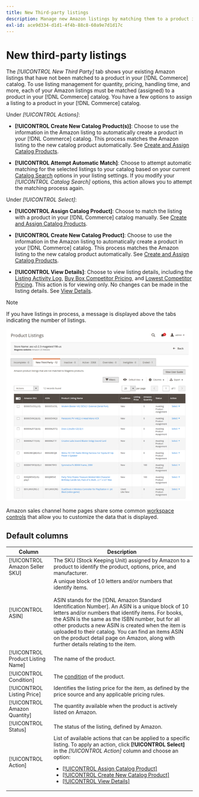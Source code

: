 ```yaml
---
title: New Third-party listings
description: Manage new Amazon listings by matching them to a product in your Commerce catalog.
exl-id: ace9d334-d1d1-4f4b-88c8-60a9e7d1d17c
---
```

# New third-party listings

The _[!UICONTROL New Third Party]_ tab shows your existing Amazon listings that have not been matched to a product in your [!DNL Commerce] catalog. To use listing management for quantity, pricing, handling time, and more, each of your Amazon listings must be matched (assigned) to a product in your [!DNL Commerce] catalog. You have a few options to assign a listing to a product in your [!DNL Commerce] catalog.

Under _[!UICONTROL Actions]_:

- **[!UICONTROL Create New Catalog Product(s)]**: Choose to use the information in the Amazon listing to automatically create a product in your [!DNL Commerce] catalog. This process matches the Amazon listing to the new catalog product automatically. See [Create and Assign Catalog Products](./creating-assigning-catalog-products.md).

- **[!UICONTROL Attempt Automatic Match]**: Choose to attempt automatic matching for the selected listings to your catalog based on your current [Catalog Search](./catalog-search.md) options in your listing settings. If you modify your _[!UICONTROL Catalog Search]_ options, this action allows you to attempt the matching process again.

Under _[!UICONTROL Select]_:

- **[!UICONTROL Assign Catalog Product]**: Choose to match the listing with a product in your [!DNL Commerce] catalog manually. See [Create and Assign Catalog Products](./creating-assigning-catalog-products.md).

- **[!UICONTROL Create New Catalog Product]**: Choose to use the information in the Amazon listing to automatically create a product in your [!DNL Commerce] catalog. This process matches the Amazon listing to the new catalog product automatically. See [Create and Assign Catalog Products](./creating-assigning-catalog-products.md).

- **[!UICONTROL View Details]**: Choose to view listing details, including the [Listing Activity Log](./product-listing-details.md#listing-activity-log), [Buy Box Competitor Pricing](./product-listing-details.md#buy-box-competitor-pricing), and [Lowest Competitor Pricing](./product-listing-details.md#lowest-competitor-pricing). This action is for viewing only. No changes can be made in the listing details. See [View Details](./product-listing-details.md).

>[!NOTE]
>
>If you have listings in process, a message is displayed above the tabs indicating the number of listings.

![New third party listings](assets/amazon-listings-new-third-party.png)

Amazon sales channel home pages share some common [workspace controls](./workspace-controls.md) that allow you to customize the data that is displayed.

## Default columns

|Column|Description|
|---|---|
|[!UICONTROL Amazon Seller SKU]|The SKU (Stock Keeping Unit) assigned by Amazon to a product to identify the product, options, price, and manufacturer. |
|[!UICONTROL ASIN]|A unique block of 10 letters and/or numbers that identify items.<br><br>ASIN stands for the [!DNL Amazon Standard Identification Number]. An ASIN is a unique block of 10 letters and/or numbers that identify items. For books, the ASIN is the same as the ISBN number, but for all other products a new ASIN is created when the item is uploaded to their catalog. You can find an items ASIN on the product detail page on Amazon, along with further details relating to the item. |
|[!UICONTROL Product Listing Name]|The name of the product. |
|[!UICONTROL Condition]|The [condition](./product-listing-condition.md) of the product. |
|[!UICONTROL Listing Price]|Identifies the listing price for the item, as defined by the price source and any applicable pricing rules. |
|[!UICONTROL Amazon Quantity]|The quantity available when the product is actively listed on Amazon. |
|[!UICONTROL Status]|The status of the listing, defined by Amazon. |
|[!UICONTROL Action]|List of available actions that can be applied to a specific listing. To apply an action, click **[!UICONTROL Select]** in the _[!UICONTROL Action]_ column and choose an option:<ul><li>[[!UICONTROL Assign Catalog Product]](./creating-assigning-catalog-products.md)</li><li>[[!UICONTROL Create New Catalog Product]](./creating-assigning-catalog-products.md)</li><li>[[!UICONTROL View Details]](./product-listing-details.md)</li></ul> |
